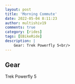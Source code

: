 ```yaml
---
layout: post
title: 'Morning Commute'
date: 2022-05-04 8:11:23
author: multishiv19
comments: true
category: [rides]
tags: [EBikeRide]
description: |
    Gear: Trek Powerfly 5<br/>
---
```


## Gear
Trek Powerfly 5



<div width='100%' class='strava-embed-placeholder' data-embed-type='activity' data-embed-id='7083418792'></div>
<script src='https://strava-embeds.com/embed.js'></script>
